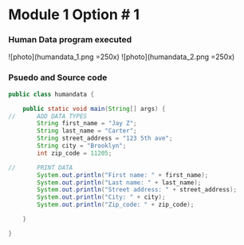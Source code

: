# Module 1 Option # 1

### Human Data program executed

![photo](humandata_1.png =250x)
![photo](humandata_2.png =250x)

### Psuedo and Source code

```Java
public class humandata {

	public static void main(String[] args) {
//		ADD DATA TYPES
        String first_name = "Jay Z";
        String last_name = "Carter";
        String street_address = "123 5th ave";
        String city = "Brooklyn";
        int zip_code = 11205;

// 		PRINT DATA
        System.out.println("First name: " + first_name);
        System.out.println("Last name: " + last_name);
        System.out.println("Street address: " + street_address);
        System.out.println("City: " + city);
        System.out.println("Zip_code: " + zip_code);

	}

}

```

